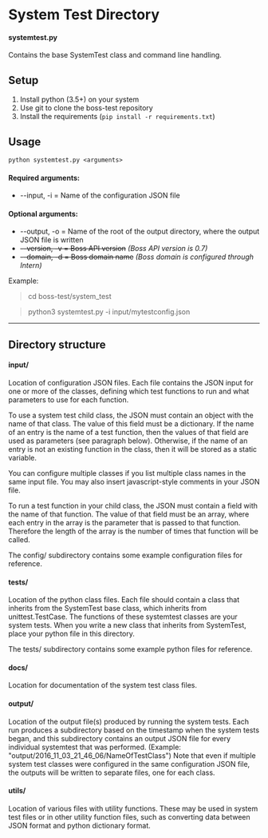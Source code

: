 # System Test Directory

#### systemtest.py
Contains the base SystemTest class and command line handling.

## Setup
1. Install python (3.5+) on your system
2. Use git to clone the boss-test repository
3. Install the requirements (`pip install -r requirements.txt`)

## Usage
`python systemtest.py <arguments>`

#### Required arguments:
* --input, -i    = Name of the configuration JSON file

#### Optional arguments:
* --output, -o    = Name of the root of the output directory, where the output JSON file is written
* ~~--version, -v   = Boss API version~~ _(Boss API version is 0.7)_
* ~~--domain, -d    = Boss domain name~~ _(Boss domain is configured through Intern)_

Example:
> cd boss-test/system_test

> python3 systemtest.py -i input/mytestconfig.json

---
## Directory structure

#### input/
Location of configuration JSON files.  Each file contains the JSON input for one or more of the classes,
defining which test functions to run and what parameters to use for each function.

To use a system test child class, the JSON must contain an object with the name of that class. The value of this field
must be a dictionary.  If the name of an entry is the name of a test function, then the values of that field are
used as parameters (see paragraph below). Otherwise, if the name of an entry is not an existing function in the class,
then it will be stored as a static variable.

You can configure multiple classes if you list multiple class names in the same input file.
You may also insert javascript-style comments in your JSON file.

To run a test function in your child class, the JSON must contain a field with the name of that
function. The value of that field must be an array, where each entry in the array is the parameter that is passed to
that function. Therefore the length of the array is the number of times that function will be called.

The config/ subdirectory contains some example configuration files for reference.

#### tests/
Location of the python class files.  Each file should contain a class that inherits from the SystemTest
base class, which inherits from unittest.TestCase.  The functions of these systemtest classes are your system tests.
When you write a new class that inherits from SystemTest, place your python file in this directory.

The tests/ subdirectory contains some example python files for reference.

#### docs/
Location for documentation of the system test class files.

#### output/
Location of the output file(s) produced by running the system tests.  Each run produces a subdirectory based on the
timestamp when the system tests began, and this subdirectory contains an output JSON file for every individual
systemtest that was performed. (Example: "output/2016_11_03_21_46_06/NameOfTestClass")
Note that even if multiple system test classes were configured in the same configuration JSON file, the outputs will
be written to separate files, one for each class.

#### utils/
Location of various files with utility functions. These may be used in system test files or in other utility function
files, such as converting data between JSON format and python dictionary format.

